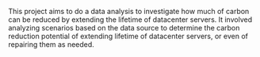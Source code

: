 This project aims to do a data analysis to investigate how much of carbon can be reduced by extending the lifetime of datacenter servers.
It involved analyzing scenarios based on the data source to determine the carbon reduction potential of extending lifetime of datacenter servers, or even of repairing them as needed.
